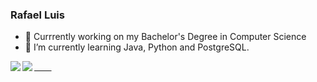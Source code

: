 ### Rafael Luis
- 🔭 Currrently working on my Bachelor's Degree in Computer Science
- 🌱 I’m currently learning Java, Python and PostgreSQL.


<div>
  <img align="left" src="https://github-redme-stats.vercel.app/api/top-langs/?username=rafaelluis1&layout=compact&langs_count=16&theme=dracula">
</div>

<div>
  <a href="https://github.com/anuraghazra/github-readme-stats" >&nbsp&nbsp&nbsp&nbsp&nbsp&nbsp&nbsp
  <img align="left" src="https://github-readme-stats.vercel.app/api?username=rafaelluis1&show_icons=true&theme=dracula">
</div>


    
<!--
**rafaelluis1/rafaelluis1** is a ✨ _special_ ✨ repository because its `README.md` (this file) appears on your GitHub profile.

Here are some ideas to get you started:

- 🔭 I’m currently working on ...
- 🌱 I’m currently learning ...
- 👯 I’m looking to collaborate on ...
- 🤔 I’m looking for help with ...
- 💬 Ask me about ...
- 📫 How to reach me: ...
- 😄 Pronouns: ...
- ⚡ Fun fact: ...
-->
